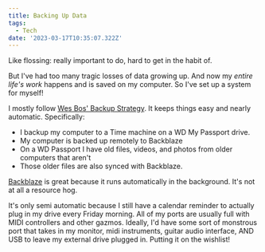 ```yaml
---
title: Backing Up Data
tags:
  - Tech
date: '2023-03-17T10:35:07.322Z'
---
```


Like flossing: really important to do, hard to get in the habit of.

But I've had too many tragic losses of data growing up. And now my _entire life's work_ happens and is saved on my computer. So I've set up a system for myself!

I mostly follow [Wes Bos' Backup Strategy](https://wesbos.com/uses#backup-strategy). It keeps things easy and nearly automatic. Specifically:

- I backup my computer to a Time machine on a WD My Passport drive.
- My computer is backed up remotely to Backblaze
- On a WD Passport I have old files, videos, and photos from older computers that aren't
- Those older files are also synced with Backblaze.

[Backblaze](https://www.backblaze.com/) is great because it runs automatically in the background. It's not at all a resource hog.

It's only semi automatic because I still have a calendar reminder to actually plug in my drive every Friday morning. All of my ports are usually full with MIDI controllers and other gazmos. Ideally, I'd have some sort of monstrous port that takes in my monitor, midi instruments, guitar audio interface, AND USB to leave my external drive plugged in. Putting it on the wishlist!
